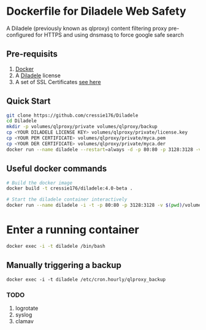 # Dockerfile for Diladele Web Safety

A Diladele (previously known as qlproxy) content filtering proxy pre-configured for HTTPS and using dnsmasq to force google safe search

## Pre-requisits
1. [Docker](http://docker.io)
2. A [Diladele](http://diladele.com) license
3. A set of SSL Certificates [see here](http://docs.diladele.com/administrator_guide_4_0/system_configuration/https_filtering/generate_certificates.html)

## Quick Start
```bash
git clone https://github.com/cressie176/Diladele
cd Diladele
mkdir -p volumes/qlproxy/private volumes/qlproxy/backup
cp <YOUR DILADELE LICENSE KEY> volumes/qlproxy/private/license.key
cp <YOUR PEM CERTIFICATE> volumes/qlproxy/private/myca.pem
cp <YOUR DER CERTIFICATE> volumes/qlproxy/private/myca.der
docker run --name diladele --restart=always -d -p 80:80 -p 3128:3128 -v $(pwd)/volumes/qlproxy:/mnt/qlproxy -e TIME_ZONE='Europe/London' cressie176/diladele:4.0-beta
```

## Useful docker commands

```bash
# Build the docker image
docker build -t cressie176/diladele:4.0-beta .
```

```bash
# Start the diladele container interactively
docker run --name diladele -i -t -p 80:80 -p 3128:3128 -v $(pwd)/volumes/qlproxy:/mnt/qlproxy  -e TIME_ZONE='Europe/London' cressie176/diladele:4.0-beta
```

# Enter a running container
```bash
docker exec -i -t diladele /bin/bash
```

## Manually triggering a backup
```base
docker exec -i -t diladele /etc/cron.hourly/qlproxy_backup
```

### TODO
1. logrotate
2. syslog
3. clamav
